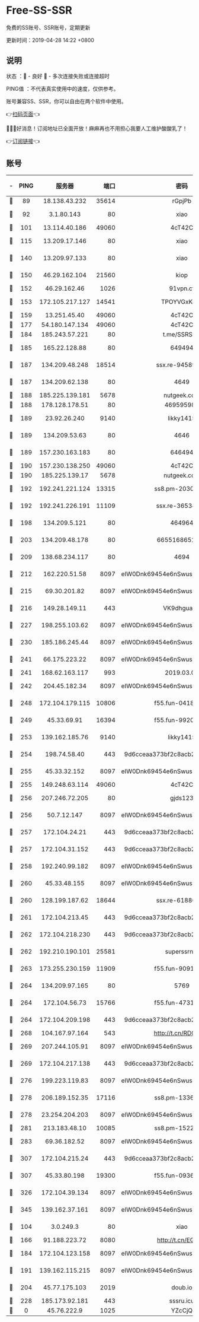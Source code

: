 # Free-SS-SSR

免费的SS账号、SSR账号，定期更新

更新时间：2019-04-28 14:22 +0800

## 说明

状态     ：🙂 - 良好 🙁 - 多次连接失败或连接超时

PING值   ：不代表真实使用中的速度，仅供参考。

账号兼容SS、SSR，你可以自由在两个软件中使用。

👉[扫码页面](https://liesauer.github.io/Free-SS-SSR/)👈

🎉🎉🎉好消息！订阅地址已全面开放！麻麻再也不用担心我要人工维护酸酸乳了！

👉[订阅链接](https://www.liesauer.net/yogurt/subscribe?ACCESS_TOKEN=DAYxR3mMaZAsaqUb)👈

## 账号

|-|PING|服务器|端口|密码|加密方式|区域|
|:----:|:----:|:-----:|-----:|:----:|:----:|:----:|
|🙂|89|18.138.43.232|35614|rGpjPb|rc4-md5|SG|
|🙂|92|3.1.80.143|80|xiao|aes-128-ctr|SG|
|🙂|101|13.114.40.186|49060|4cT42C|chacha20|JP|
|🙂|115|13.209.17.146|80|xiao|aes-128-ctr|KR|
|🙂|140|13.209.97.133|80|xiao|aes-128-ctr|KR|
|🙂|150|46.29.162.104|21560|kiop|aes-128-ctr|RU|
|🙂|152|46.29.162.46|1026|91vpn.cf|rc4-md5|RU|
|🙂|153|172.105.217.127|14541|TPOYVGxKglpi|aes-256-cfb|JP|
|🙂|159|13.251.45.40|49060|4cT42C|chacha20|SG|
|🙂|177|54.180.147.134|49060|4cT42C|chacha20|KR|
|🙂|184|185.243.57.221|80|t.me/SSRSUB|rc4-md5|US|
|🙂|185|165.22.128.88|80|649494|aes-256-cfb|US|
|🙂|187|134.209.48.248|18514|ssx.re-94589778|aes-256-cfb|US|
|🙂|187|134.209.62.138|80|4649|aes-256-cfb|US|
|🙂|188|185.225.139.181|5678|nutgeek.com|rc4-md5|US|
|🙂|188|178.128.178.51|80|469595985|chacha20|US|
|🙂|189|23.92.26.240|9140|likky1415|aes-256-cfb|US|
|🙂|189|134.209.53.63|80|4646|aes-256-cfb|US|
|🙂|189|157.230.163.183|80|646494|aes-256-cfb|US|
|🙂|190|157.230.138.250|49060|4cT42C|chacha20|US|
|🙂|190|185.225.139.17|5678|nutgeek.com|rc4-md5|US|
|🙂|192|192.241.221.124|13315|ss8.pm-20302510|aes-256-cfb|US|
|🙂|192|192.241.226.191|11109|ssx.re-36534639|aes-256-cfb|US|
|🙂|198|134.209.5.121|80|464964|aes-256-cfb|US|
|🙂|203|134.209.48.178|80|6655168651651|aes-256-cfb|US|
|🙂|209|138.68.234.117|80|4694|aes-256-cfb|US|
|🙂|212|162.220.51.58|8097|eIW0Dnk69454e6nSwuspv9DmS201tQ0D|aes-256-cfb|US|
|🙂|215|69.30.201.82|8097|eIW0Dnk69454e6nSwuspv9DmS201tQ0D|aes-256-cfb|US|
|🙂|216|149.28.149.11|443|VK9dhgualsL|aes-256-cfb|SG|
|🙂|227|198.255.103.62|8097|eIW0Dnk69454e6nSwuspv9DmS201tQ0D|aes-256-cfb|US|
|🙂|230|185.186.245.44|8097|eIW0Dnk69454e6nSwuspv9DmS201tQ0D|aes-256-cfb|NL|
|🙂|241|66.175.223.22|8097|eIW0Dnk69454e6nSwuspv9DmS201tQ0D|aes-256-cfb|US|
|🙂|241|168.62.163.117|993|2019.03.07|rc4-md5|US|
|🙂|242|204.45.182.34|8097|eIW0Dnk69454e6nSwuspv9DmS201tQ0D|aes-256-cfb|US|
|🙂|248|172.104.179.115|10806|f55.fun-04180015|aes-256-cfb|SG|
|🙂|249|45.33.69.91|16394|f55.fun-99209841|aes-256-cfb|US|
|🙂|253|139.162.185.76|9140|likky1415|aes-256-cfb|DE|
|🙂|254|198.74.58.40|443|9d6cceaa373bf2c8acb22e60b6a58be6|aes-256-cfb|US|
|🙂|255|45.33.32.152|8097|eIW0Dnk69454e6nSwuspv9DmS201tQ0D|aes-256-cfb|US|
|🙂|255|149.248.63.114|49060|4cT42C|chacha20|CA|
|🙂|256|207.246.72.205|80|gjds123|aes-256-cfb|US|
|🙂|256|50.7.12.147|8097|eIW0Dnk69454e6nSwuspv9DmS201tQ0D|aes-256-cfb|BR|
|🙂|257|172.104.24.21|443|9d6cceaa373bf2c8acb22e60b6a58be6|aes-256-cfb|US|
|🙂|257|172.104.31.152|443|9d6cceaa373bf2c8acb22e60b6a58be6|aes-256-cfb|US|
|🙂|258|192.240.99.182|8097|eIW0Dnk69454e6nSwuspv9DmS201tQ0D|aes-256-cfb|US|
|🙂|260|45.33.48.155|8097|eIW0Dnk69454e6nSwuspv9DmS201tQ0D|aes-256-cfb|US|
|🙂|260|128.199.187.62|18644|ssx.re-61886685|aes-256-cfb|SG|
|🙂|261|172.104.213.45|443|9d6cceaa373bf2c8acb22e60b6a58be6|aes-256-cfb|US|
|🙂|262|172.104.218.230|443|9d6cceaa373bf2c8acb22e60b6a58be6|aes-256-cfb|US|
|🙂|262|192.210.190.101|25581|superssrnet|aes-256-cfb|US|
|🙂|263|173.255.230.159|11909|f55.fun-90915761|aes-256-cfb|US|
|🙂|264|134.209.97.165|80|5769|aes-256-cfb|SG|
|🙂|264|172.104.56.73|15766|f55.fun-47318932|aes-256-cfb|SG|
|🙂|264|172.104.209.198|443|9d6cceaa373bf2c8acb22e60b6a58be6|aes-256-cfb|US|
|🙂|268|104.167.97.164|543|http://t.cn/RD0D7sx|rc4-md5|CA|
|🙂|269|207.244.105.91|8097|eIW0Dnk69454e6nSwuspv9DmS201tQ0D|aes-256-cfb|US|
|🙂|269|172.104.217.138|443|9d6cceaa373bf2c8acb22e60b6a58be6|aes-256-cfb|US|
|🙂|276|199.223.119.83|8097|eIW0Dnk69454e6nSwuspv9DmS201tQ0D|aes-256-cfb|US|
|🙂|278|206.189.152.35|17116|ss8.pm-13360339|aes-256-cfb|SG|
|🙂|278|23.254.204.203|8097|eIW0Dnk69454e6nSwuspv9DmS201tQ0D|aes-256-cfb|US|
|🙂|281|213.183.48.10|10085|ss8.pm-15224062|rc4-md5|RU|
|🙂|283|69.36.182.52|8097|eIW0Dnk69454e6nSwuspv9DmS201tQ0D|aes-256-cfb|US|
|🙂|307|172.104.215.24|443|9d6cceaa373bf2c8acb22e60b6a58be6|aes-256-cfb|US|
|🙂|307|45.33.80.198|19300|f55.fun-09361416|aes-256-cfb|US|
|🙂|326|172.104.39.134|8097|eIW0Dnk69454e6nSwuspv9DmS201tQ0D|aes-256-cfb|SG|
|🙂|345|139.162.37.161|8097|eIW0Dnk69454e6nSwuspv9DmS201tQ0D|aes-256-cfb|SG|
|🙂|104|3.0.249.3|80|xiao|aes-128-ctr|SG|
|🙂|166|91.188.223.72|8080|http://t.cn/EGJIyrl|rc4-md5|RU|
|🙂|184|172.104.123.158|8097|eIW0Dnk69454e6nSwuspv9DmS201tQ0D|aes-256-cfb|JP|
|🙂|191|139.162.115.215|8097|eIW0Dnk69454e6nSwuspv9DmS201tQ0D|aes-256-cfb|JP|
|🙂|204|45.77.175.103|2019|doub.io|aes-128-ctr|SG|
|🙁|228|185.173.92.181|443|sssru.icu|rc4-md5|RU|
|🙁|0|45.76.222.9|1025|YZcCjQ|rc4-md5|JP|
